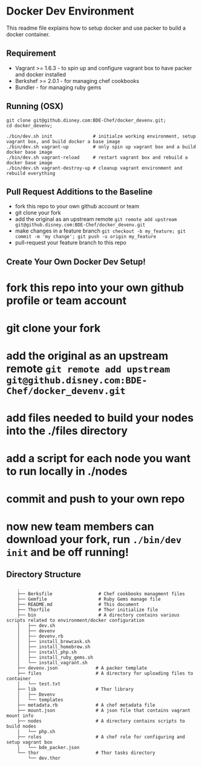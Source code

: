 Docker Dev Environment
======================
This readme file explains how to setup docker and use packer to build a docker container.

Requirement
-----------
* Vagrant >= 1.6.3      - to spin up and configure vagrant box to have packer and docker installed
* Berkshef >= 2.0.1     - for managing chef cookbooks
* Bundler               - for managing ruby gems

Running (OSX)
-------------
```
git clone git@github.disney.com:BDE-Chef/docker_devenv.git;
cd docker_devenv;

./bin/dev.sh init               # initialze working environment, setup vagrant box, and build docker a base image
./bin/dev.sh vagrant-up         # only spin up vagrant box and a build docker base image
./bin/dev.sh vagrant-reload     # restart vagrant box and rebuild a docker base image
./bin/dev.sh vagrant-destroy-up # cleanup vagrant environment and rebuild everything
```

Pull Request Additions to the Baseline
-------------
* fork this repo to your own github account or team
* git clone your fork
* add the original as an upstream remote `git remote add upstream git@github.disney.com:BDE-Chef/docker_devenv.git`
* make changes in a feature branch `git checkout -b my_feature; git commit -m 'my change'; git push -u origin my_feature`
* pull-request your feature branch to this repo


Create Your Own Docker Dev Setup!
----------
# fork this repo into your own github profile or team account
# git clone your fork
# add the original as an upstream remote `git remote add upstream git@github.disney.com:BDE-Chef/docker_devenv.git`
# add files needed to build your nodes into the ./files directory
# add a script for each node you want to run locally in ./nodes
# commit and push to your own repo
# now new team members can download your fork, run `./bin/dev init` and be off running!


Directory Structure
-------------------
```
    .
    ├── Berksfile                 # Chef cookbooks managment files
    ├── Gemfile                   # Ruby Gems manage file
    ├── README.md                 # This document
    ├── Thorfile                  # Thor initialize file
    ├── bin                       # A directory contains various scripts related to environment/docker configuration
    │   ├── dev.sh
    │   ├── devenv
    │   ├── devenv.rb
    │   ├── install_brewcask.sh
    │   ├── install_homebrew.sh
    │   ├── install_php.sh
    │   ├── install_ruby_gems.sh
    │   └── install_vagrant.sh
    ├── devenv.json              # A packer template
    ├── files                    # A directory for uploading files to container
    │   └── test.txt
    ├── lib                      # Thor library
    │   ├── Devenv
    │   └── templates
    ├── metadata.rb              # A chef metadata file
    ├── mount.json               # A json file that contains vagrant mount info
    ├── nodes                    # A directory contains scripts to build nodes
    │   └── php.sh
    ├── roles                    # A chef role for configuring and setup vagrant box
    │   └── bde_packer.json
    └── thor                     # Thor tasks directory
        └── dev.thor
```
